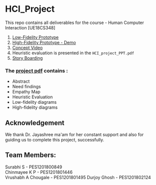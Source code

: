 # HCI_Project
This repo contains all deliverables for the course - Human Computer Interaction [UE18CS348]

1. [Low-Fidelity Prototype](./low_fidelity_prototype)
2. [High-Fidelity Prototype - Demo](https://pvn-leo.github.io/hci-project/)
3. [Concept Video](./concept_video)
4. Heuristic evaluation is presented in the ```HCI_project_PPT.pdf```
5. [Story Boarding](./HCI_project_PPT.pdf)


### The [project pdf](./HCI_project_PPT.pdf) contains :
- Abstract
- Need findings
- Empathy Map
- Heuristic Evaluation
- Low-fidelity diagrams
- High-fidelity diagrams


## Acknowledgement
We thank Dr. Jayashree ma'am for her constant support and also for guiding us to complete this project, successfully.

## Team Members:
Surabhi S            - PES1201800849  
Chinmayee K P        - PES1201801446  
Vrushabh A Chougale  - PES1201801495
Durjoy Ghosh         - PES1201802124 
